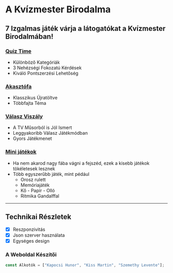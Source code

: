 # A Kvízmester Birodalma

## 7 Izgalmas játék várja a látogatókat a Kvízmester Birodalmában!

### [Quiz Time](https://kiss-martin.github.io/A-Kvizmester-Birodalma/quiz.html)
- Különböző Kategóriák
- 3 Nehézségi Fokozatú Kérdések
- Kiváló Pontszerzési Lehetőség

### [Akasztófa](https://kiss-martin.github.io/A-Kvizmester-Birodalma/hangman.html)
- Klasszikus Újratöltve
- Többfajta Téma

### [Válasz Viszály](https://kiss-martin.github.io/A-Kvizmester-Birodalma/secret.html)
- A TV Műsorból is Jól Ismert
- Leggyakoribb Válasz Játékmódban
- Gyors Játékmenet

### [Mini játékok](https://kiss-martin.github.io/A-Kvizmester-Birodalma/menu.html)
- Ha nem akarod nagy fába vágni a fejszéd, ezek a kisebb játékok tökéletesek lesznek
- Több egyszerűbb játék, mint pédául
  - Orosz rulett
  - Memóriajáték
  - Kő - Papír - Olló
  - Ritmika Gandalffal
    
---

## Technikai Részletek
- [x] Reszponzivitás
- [x] Json szerver használata
- [x] Egységes design
      
### A Weboldal Készítői
```javascript
const Alkotók = ["Kapocsi Hunor", "Kiss Martin", "Szemethy Levente"];
```
